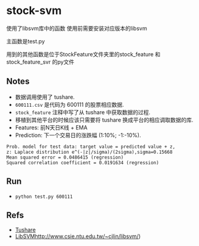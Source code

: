 # stock-svm

使用了libsvm库中的函数 使用前需要安装对应版本的libsvm

主函数是test.py

用到的其他函数是位于StockFeature文件夹里的stock_feature 和 stock_feature_svr 的py文件

## Notes
* 数据调用使用了 tushare.
* `600111.csv` 是代码为 600111 的股票相应数据.
* `stock_feature` 注释中写了从 tushare 中获取数据的过程.
* 移植到其他平台的时候应该只需要将 tushare 换成平台的相应调取数据的库.
* Features: 前N天日K线 + EMA
* Prediction: 下一个交易日的涨跌幅 (1:10%; -1:-10%).

```
Prob. model for test data: target value = predicted value + z,
z: Laplace distribution e^(-|z|/sigma)/(2sigma),sigma=0.15668
Mean squared error = 0.0486415 (regression)
Squared correlation coefficient = 0.0191634 (regression)
```

## Run
* `python test.py 600111`

## Refs
* [Tushare](http://tushare.waditu.com/)
* [LibSVM]()http://www.csie.ntu.edu.tw/~cjlin/libsvm/)





